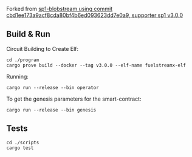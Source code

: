 
Forked from [sp1-blobstream using commit cbd1ee173a9acf8cda80bf4b6ed093623dd7e0a9, supporter sp1 v3.0.0](https://github.com/succinctlabs/sp1-blobstream/tree/cbd1ee173a9acf8cda80bf4b6ed093623dd7e0a9)

## Build & Run

Circuit Building to Create Elf:

```
cd ./program
cargo prove build --docker --tag v3.0.0 --elf-name fuelstreamx-elf
```

Running: 

```
cargo run --release --bin operator
```

To get the genesis parameters for the smart-contract:

```
cargo run --release --bin genesis
```

## Tests

```
cd ./scripts
cargo test
```